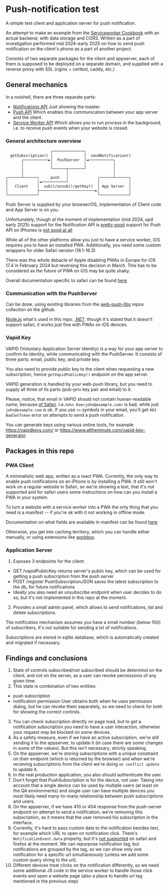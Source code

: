 # Push-notification test

A simple test client and application server for push notification.

An attempt to make an example from the
[Serviceworker Cookbook](https://github.com/mdn/serviceworker-cookbook/tree/master/push-simple)
with an actual backend, with data storage and CORS. Written as a part of
investigation performed mid 2024-early 2025 on how to send push notification on
the client's phone as a part of another project.

Consists of two separate packages for the client and appserver, each of them is
supposed to be deployed on a separate domain, and supplied with a reverse
proxy with SSL (nginx + certbot, caddy, etc.)

## General mechanics

In a nutshell, there are three separate parts:

- [Notifications API](https://developer.mozilla.org/en-US/docs/Web/API/Notifications_API)
  Just showing the toaster.
- [Push API](https://developer.mozilla.org/en-US/docs/Web/API/Push_API)
  Which enables this communication between your app server and the client.
- [Service Worker API](https://developer.mozilla.org/en-US/docs/Web/API/Service_Worker_API)
  Which allows you to run process in the background, i.e. to receive push events
  when your website is closed.

### General architecture overview

```
                    ┌──────────────┐
  getSubscription() │              │  sendNotification()
       ┌───────────►│  PushServer  │◄───────────┐
       │            │              │            │
       │            └──────┬───────┘            │
       │                   │                    │
┌──────┴──────┐     push   │             ┌──────┴──────┐
│             │◄───────────┘             │             │
│   Client    │  sub()/unsub()/getKey()  │ App Server  │
│             ├─────────────────────────►│             │
└─────────────┘                          └─────────────┘
```

Push Server is supplied by your browser/OS, implementation of Client code and
App Server is on you.

Unfortunately, though at the moment of implementation (mid 2024, upd early 2025)
support for the Notification API is [pretty good](https://caniuse.com/notifications)
support for Push API on IPhones is [not good at all](https://caniuse.com/push-api)

While all of the other platforms allow you just to have a service worker, iOS
requires you to have an installed PWA.
Additionally, you need some custom wrappers for older Safari version (16.1-16.3)

There was this whole debacle of Apple disabling PWAs in Europe for iOS 17.4
in February 2024 but reversing this decision in March. This has to be considered
as the future of PWA on iOS may be quite shaky.

Overall documentation specific to safari can be found [here](https://developer.apple.com/documentation/usernotifications/sending-web-push-notifications-in-web-apps-and-browsers)

### Communication with the PushServer

Can be done, using existing libraries from the [web-push-libs](https://github.com/web-push-libs)
repos collection on the github.

[NodeJs](https://github.com/web-push-libs/web-push) what's used in this repo.
[.NET](https://github.com/web-push-libs/web-push-csharp): though it's stated
that it doesn't support safari, it works just fine with PWAs on iOS devices.

### Vapid Key

VAPID (Voluntary Application Server Identity) is a way for your app server
to confirm its identity, while communicating with the PushServer. It consists
of three parts: email, public key, and private key.

You also need to provide public key to the client when requesting a new
subscription, hence `getVapidPublicKey()` endpoint on the app server.

VAPID generation is handled by your web-push library, but you need to supply
all three of its parts (pub-priv key pair and email) to it.

Please, notice, that email in VAPID should not contain human-readable name,
because [of Safari](https://github.com/web-push-libs/webpush-java/issues/201#issuecomment-1443258546).
I.e.`John Doe<john@example.com>` is bad, while just `john@example.com` is ok.
If you use `<>` symbols in your email, you'll get `403 BadJwtToken` error on
attempts to send a push notification.

You can generate keys using various online tools, for example
https://vapidkeys.com/ or https://www.attheminute.com/vapid-key-generator

## Packages in this repo

### PWA Client

A minimalistic web app, written as a react PWA. Currently, the
only way to enable push notifications on an iPhone is by installing a PWA.
It still won't work on a regular website in Safari, so we're showing a text,
that it's not supported and for safari users some instructions on how can you
install a PWA in your system.

To turn a website with a service worker into a PWA the only thing that you need
is a manifest -- if you're ok with it not working in offline mode.

Documentation on what fields are available in manifest can be found
[here](https://developer.mozilla.org/en-US/docs/Web/Progressive_web_apps/Manifest)

Otherwise, you get into caching territory, which you can handle either manually,
or using extensions like [workbox](https://developer.chrome.com/docs/workbox/).

### Application Server

1. Exposes 3 endpoints for the client:

- GET /vapidPublicKey
  returns server's public key, which can be used for getting a push subscription
  from the push server
- POST /register PushSubscriptionJSON
  saves the latest subscription to the db, for future notifications
- Ideally you also need an unsubscribe endpoint when user decides to do so,
  but it's not implemented in this repo at the moment.

2. Provides a small admin panel, which allows to send notifications, list and
   delete subscriptions.

The notification mechanism assumes you have a small number (below 100) of
subscribers, it's not suitable for sending a lot of notifications.

Subscriptions are stored in sqlite database, which is automatically created and
migrated if necessary.

## Findings and conclusions

1. State of controls subscribed/not subscribed should be determind on the client,
   and not on the server, as a user can revoke permissions of any given time.
2. This state is combination of two entities:

- push subscription
- notification permission
  User obtains both when he uses permission dialog, but he can revoke them
  separately, so we need to check for both for showing the correct controls.

3. You can check subscription directly on page load, but to get a notification
   subscription you need to have a user interaction, otherwise your request may
   be blocked on some devices.
4. As a safety measure, even if we have an active subscription, we're still sending
   it to the appserver, to update it (in case there are some changes in
   some of the values). But this isn't necessary, strictly speaking.
5. On the appserver, we're storing subscriptions with a unique constraint on
   their endpoint (which is returned by the browser) and when we're recieving
   subscriptions from the client we're doing `on conflict update` to update it.
6. In the real production application, you also should authenticate the user.
7. Don't forget that PushSubscription is for the device, not user.
   Taking into account that a single device can be used by multiple users (at
   least on the QA environments) and single user can have multiple devices you
   most likely need many-to-many relationship between push subscriptions and
   users.
8. On the appserver, if we have 410 or 404 response from the push-server
   endpoint on attempt to send a notification, we're removing this subscription,
   as it means that the user removed his subscription in the interface.
9. Currently, it's hard to pass custom data to the notification besides text,
   for example which URL to open on notification click. There's
   `NotificationEvent.data` property,
   but it's [not supported](https://developer.mozilla.org/en-US/docs/Web/API/ServiceWorkerRegistration/showNotification#browser_compatibility)
   on safari and firefox at the moment.
   We can repurpose notification tag, but notifications are grouped by the tag,
   so we can show only one notification for a specific url simultaneously (unless
   we add some custom query string to the url).
10. Different devices treat clicks on the notification differently, so we need
    some additional JS code in the service worker to handle those click events and
    open a website page (also a place to handle url tag mentioned in the previous
    step)
